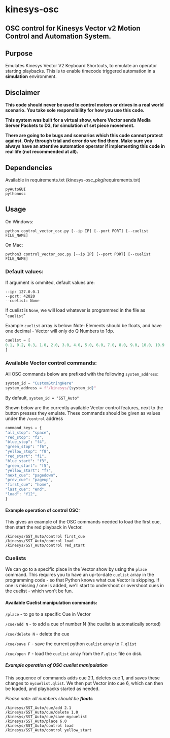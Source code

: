 # kinesys-osc
## OSC control for Kinesys Vector v2 Motion Control and Automation System.

## Purpose
Emulates Kinesys Vector V2 Keyboard Shortcuts, to emulate an operator starting playbacks. This is to enable timecode triggered automation in a **simulation** environment.

## Disclaimer
**This code should never be used to control motors or drives in a real world scenario.**
**You take sole responsibility for how you use this code.**

**This system was built for a virtual show, where Vector sends Media Server Packets to D3, for simulation of set piece movement.**

**There are going to be bugs and scenarios which this code cannot protect against. Only through trial and error do we find them.
Make sure you always have an attentive automation operator if implementing this code in real life (not recommended at all).**

## Dependencies
Available in requirements.txt (kinesys-osc_pkg/requirements.txt)
```
pyAutoGUI
pythonosc
```

## Usage
On Windows:
```Shell
python control_vector_osc.py [--ip IP] [--port PORT] [--cuelist FILE_NAME]
```

On Mac:
```Shell
python3 control_vector_osc.py [--ip IP] [--port PORT] [--cuelist FILE_NAME]
```

### Default values:
If argument is ommited, default values are:
```Shell
--ip: 127.0.0.1
--port: 42020
--cuelist: None
```

If cuelist is `None`, we will load whatever is programmed in the file as "`cuelist`"

Example `cuelist` array is below:
Note: Elements should be floats, and have one decimal - Vector will only do Q Numbers to 1dp.
```python
cuelist = [
0.1, 0.2, 0.3, 1.0, 2.0, 3.0, 4.0, 5.0, 6.0, 7.0, 8.0, 9.0, 10.0, 10.9
]
```

### Available Vector control commands:
All OSC commands below are prefixed with the following `system_address`:
```python
system_id = "CustomStringHere"
system_address = f"/kinesys/{system_id}"
```
By default, `system_id = "SST_Auto"`

Shown below are the currently available Vector control features, next to the button presses they emulate.
These commands should be given as values under the `/control` address
```python
command_keys = {
"all_stop": "space",
"red_stop": "f2",
"blue_stop": "f4",
"green_stop": "f6",
"yellow_stop": "f8",
"red_start": "f1",
"blue_start": "f3",
"green_start": "f5",
"yellow_start": "f7",
"next_cue": "pagedown",
"prev_cue": "pageup",
"first_cue": "home",
"last_cue": "end",
"load": "f12",
}
```

#### Example operation of control OSC:
This gives an example of the OSC commands needed to load the first cue, then start the red playback in Vector.
```
/kinesys/SST_Auto/control first_cue
/kinesys/SST_Auto/control load
/kinesys/SST_Auto/control red_start
```

### Cuelists
We can go to a specific place in the Vector show by using the `place` command.
This requires you to have an up-to-date `cuelist` array in the programming code - so that Python knows what cue Vector is skipping.
If one is missing / one is added, we'll start to undershoot or overshoot cues in the cuelist - which won't be fun.

#### Available Cuelist manipulation commands:
`/place` - to go to a specific Cue in Vector

`/cue/add N` - to add a cue of number N (the cuelist is automatically sorted)

`/cue/delete N` - delete the cue

`/cue/save F` - save the current python `cuelist` array to `F.qlist`

`/cue/open F` - load the `cuelist` array from the `F.qlist` file on disk.

##### Example operation of OSC cuelist manipulation
This sequence of commands adds cue 2.1, deletes cue 1, and saves these changes to `mycuelist.qlist`.
We then put Vector into cue 6, which can then be loaded, and playbacks started as needed.

_Please note: all numbers should be __floats___
```
/kinesys/SST_Auto/cue/add 2.1
/kinesys/SST_Auto/cue/delete 1.0
/kinesys/SST_Auto/cue/save mycuelist
/kinesys/SST_Auto/place 6.0
/kinesys/SST_Auto/control load
/kinesys/SST_Auto/control yellow_start
```
